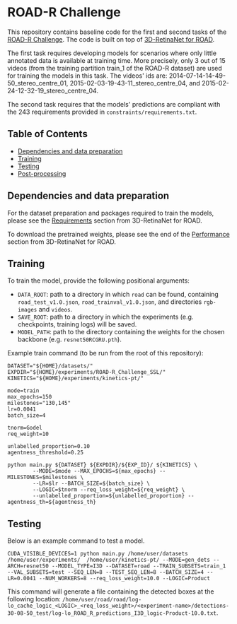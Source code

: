 # ROAD-R Challenge 
This repository contains baseline code for the first and second tasks of the [ROAD-R Challenge](https://sites.google.com/view/road-r/).
The code is built on top of [3D-RetinaNet for ROAD](https://github.com/gurkirt/road-dataset).

The first task requires developing models for scenarios where only little annotated data is available at training time. 
More precisely, only 3 out of 15 videos (from the training partition train_1 of the ROAD-R dataset) are used for training the models in this task.
The videos' ids are: 2014-07-14-14-49-50_stereo_centre_01, 2015-02-03-19-43-11_stereo_centre_04, and 2015-02-24-12-32-19_stereo_centre_04.

The second task requires that the models' predictions are compliant with the 243 requirements provided in `constraints/requirements.txt`.

## Table of Contents
- <a href='#dep'>Dependencies and data preparation</a>
- <a href='#training'>Training</a>
- <a href='#testing'>Testing</a>
- <a href='#prostprocessing'>Post-processing</a>



## Dependencies and data preparation
For the dataset preparation and packages required to train the models, please see the [Requirements](https://github.com/gurkirt/3D-RetinaNet#requirements) section from 3D-RetinaNet for ROAD.  

To download the pretrained weights, please see the end of the [Performance](https://github.com/gurkirt/3D-RetinaNet#performance) section from 3D-RetinaNet for ROAD.  

## Training

To train the model, provide the following positional arguments:
 - `DATA_ROOT`: path to a directory in which `road` can be found, containing `road_test_v1.0.json`, `road_trainval_v1.0.json`, and directories `rgb-images` and `videos`.
 - `SAVE_ROOT`: path to a directory in which the experiments (e.g. checkpoints, training logs) will be saved.
 - `MODEL_PATH`: path to the directory containing the weights for the chosen backbone (e.g. `resnet50RCGRU.pth`).

Example train command (to be run from the root of this repository):

```
DATASET="${HOME}/datasets/"
EXPDIR="${HOME}/experiments/ROAD-R_Challenge_SSL/"
KINETICS="${HOME}/experiments/kinetics-pt/"

mode=train
max_epochs=150
milestones="130,145"
lr=0.0041
batch_size=4

tnorm=Godel
req_weight=10

unlabelled_proportion=0.10
agentness_threshold=0.25

python main.py ${DATASET} ${EXPDIR}/${EXP_ID}/ ${KINETICS} \
        --MODE=$mode --MAX_EPOCHS=${max_epochs} --MILESTONES=$milestones \
        --LR=$lr --BATCH_SIZE=${batch_size} \
        --LOGIC=$tnorm --req_loss_weight=${req_weight} \
        --unlabelled_proportion=${unlabelled_proportion} --agentness_th=${agentness_th} 

```

## Testing 
Below is an example command to test a model.

```
CUDA_VISIBLE_DEVICES=1 python main.py /home/user/datasets /home/user/experiments/  /home/user/kinetics-pt/ --MODE=gen_dets --ARCH=resnet50 --MODEL_TYPE=I3D --DATASET=road --TRAIN_SUBSETS=train_1 --VAL_SUBSETS=test --SEQ_LEN=8 --TEST_SEQ_LEN=8 --BATCH_SIZE=4 --LR=0.0041 --NUM_WORKERS=8 --req_loss_weight=10.0 --LOGIC=Product 
```

This command will generate a file containing the detected boxes at the following location:
`/home/user/road/road/log-lo_cache_logic_<LOGIC>_<req_loss_weight>/<experiment-name>/detections-30-08-50_test/log-lo_ROAD_R_predictions_I3D_logic-Product-10.0.txt`.

